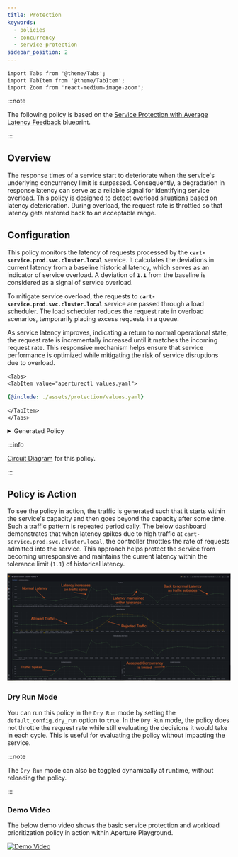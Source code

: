 ```yaml
---
title: Protection
keywords:
  - policies
  - concurrency
  - service-protection
sidebar_position: 2
---
```


```mdx-code-block
import Tabs from '@theme/Tabs';
import TabItem from '@theme/TabItem';
import Zoom from 'react-medium-image-zoom';
```

:::note

The following policy is based on the
[Service Protection with Average Latency Feedback](/reference/blueprints/load-scheduling/average-latency.md)
blueprint.

:::

## Overview

The response times of a service start to deteriorate when the service's
underlying concurrency limit is surpassed. Consequently, a degradation in
response latency can serve as a reliable signal for identifying service
overload. This policy is designed to detect overload situations based on latency
deterioration. During overload, the request rate is throttled so that latency
gets restored back to an acceptable range.

## Configuration

This policy monitors the latency of requests processed by the
**`cart-service.prod.svc.cluster.local`** service. It calculates the deviations
in current latency from a baseline historical latency, which serves as an
indicator of service overload. A deviation of **`1.1`** from the baseline is
considered as a signal of service overload.

To mitigate service overload, the requests to
**`cart-service.prod.svc.cluster.local`** service are passed through a load
scheduler. The load scheduler reduces the request rate in overload scenarios,
temporarily placing excess requests in a queue.

As service latency improves, indicating a return to normal operational state,
the request rate is incrementally increased until it matches the incoming
request rate. This responsive mechanism helps ensure that service performance is
optimized while mitigating the risk of service disruptions due to overload.

```mdx-code-block
<Tabs>
<TabItem value="aperturectl values.yaml">
```

```yaml
{@include: ./assets/protection/values.yaml}
```

```mdx-code-block
</TabItem>
</Tabs>
```

<details><summary>Generated Policy</summary>
<p>

```yaml
{@include: ./assets/protection/policy.yaml}
```

</p>
</details>

:::info

[Circuit Diagram](./assets/protection/graph.mmd.svg) for this policy.

:::

## Policy is Action

To see the policy in action, the traffic is generated such that it starts within
the service's capacity and then goes beyond the capacity after some time. Such a
traffic pattern is repeated periodically. The below dashboard demonstrates that
when latency spikes due to high traffic at
`cart-service.prod.svc.cluster.local`, the controller throttles the rate of
requests admitted into the service. This approach helps protect the service from
becoming unresponsive and maintains the current latency within the tolerance
limit (`1.1`) of historical latency.

<Zoom>

![Basic Service Protection](./assets/protection/dashboard.png)

</Zoom>

### Dry Run Mode

You can run this policy in the `Dry Run` mode by setting the
`default_config.dry_run` option to `true`. In the `Dry Run` mode, the policy
does not throttle the request rate while still evaluating the decisions it would
take in each cycle. This is useful for evaluating the policy without impacting
the service.

:::note

The `Dry Run` mode can also be toggled dynamically at runtime, without reloading
the policy.

:::

### Demo Video

The below demo video shows the basic service protection and workload
prioritization policy in action within Aperture Playground.

[![Demo Video](https://img.youtube.com/vi/m070bAvrDHM/0.jpg)](https://www.youtube.com/watch?v=m070bAvrDHM)
